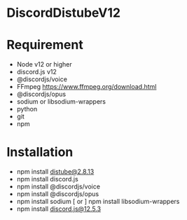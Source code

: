 ﻿# DiscordDistubeV12
# Requirement
- Node v12 or higher
- discord.js v12
- @discordjs/voice
- FFmpeg https://www.ffmpeg.org/download.html
- @discordjs/opus
- sodium or libsodium-wrappers
- python
- git
- npm

# Installation
- npm install distube@2.8.13
- npm install discord.js
- npm install @discordjs/voice
- npm install @discordjs/opus
- npm install sodium  [ or ]  npm install libsodium-wrappers
- npm install discord.js@12.5.3
